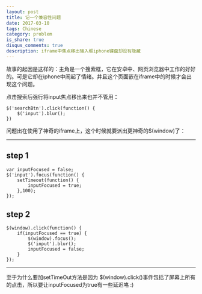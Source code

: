 ```yaml
---
layout: post
title: 记一个兼容性问题
date: 2017-03-10
tags: Chinese
category: problem
is_share: true
disqus_comments: true
description: iframe中焦点移出输入框iphone键盘却没有隐藏
---
```


故事的起因是这样的：主角是一个搜索框，它在安卓中、网页浏览器中工作的好好的。可是它却在iphone中闹起了情绪。并且这个页面嵌在iframe中的时候才会出现这个问题。

点击搜索后强行将input焦点移出来也并不管用：

	$('searchBtn').click(function() {
		$('input').blur();	
	})

问题出在使用了神奇的iframe上，这个时候就要派出更神奇的$(window)了：

------

step 1
------

	var inputFocused = false;
	$('input').focus(function() {
        setTimeout(function() {
            inputFocused = true;
        },100);
    });

step 2
------

	$(window).click(function() {
	    if(inputFocused == true) {
	        $(window).focus();
	        $('input').blur();
	        inputFocused = false;
	    }
	});

------
至于为什么要加setTimeOut方法是因为 $(window).click()事件包括了屏幕上所有的点击，所以要让inputFocused为true有一些延迟咯 :)